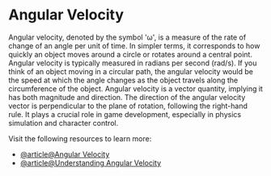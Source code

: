 # Angular Velocity

Angular velocity, denoted by the symbol 'ω', is a measure of the rate of change of an angle per unit of time. In simpler terms, it corresponds to how quickly an object moves around a circle or rotates around a central point. Angular velocity is typically measured in radians per second (rad/s). If you think of an object moving in a circular path, the angular velocity would be the speed at which the angle changes as the object travels along the circumference of the object. Angular velocity is a vector quantity, implying it has both magnitude and direction. The direction of the angular velocity vector is perpendicular to the plane of rotation, following the right-hand rule. It plays a crucial role in game development, especially in physics simulation and character control.

Visit the following resources to learn more:

- [@article@Angular Velocity](https://allenchou.net/2013/12/game-physics-motion-dynamics-fundamentals/)
- [@article@Understanding Angular Velocity](https://math.libretexts.org/Bookshelves/Precalculus/Book%3A_Trigonometry_(Sundstrom_and_Schlicker)/01%3A_The_Trigonometric_Functions/1.04%3A_Velocity_and_Angular_Velocity)

